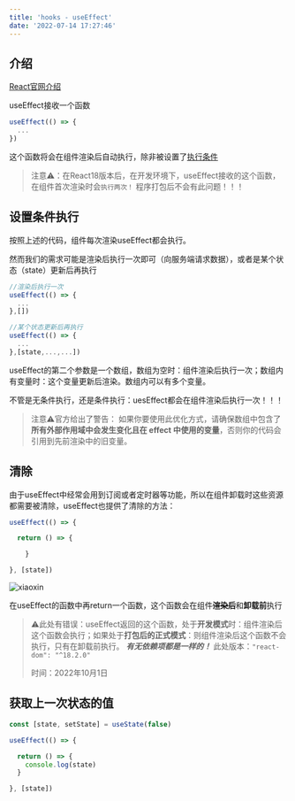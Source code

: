```yaml
---
title: 'hooks - useEffect'
date: '2022-07-14 17:27:46'
---
```


## 介绍

[React官网介绍](https://zh-hans.reactjs.org/docs/hooks-reference.html#useeffect)

useEffect接收一个函数

```jsx
useEffect(() => {
  ...
})
```

这个函数将会在组件渲染后自动执行，除非被设置了[执行条件](#设置条件执行)

> 注意⚠️：在React18版本后，在开发环境下，useEffect接收的这个函数，在组件首次渲染时会`执行两次！` 程序打包后不会有此问题！！！

## 设置条件执行

按照上述的代码，组件每次渲染useEffect都会执行。

然而我们的需求可能是渲染后执行一次即可（向服务端请求数据），或者是某个状态（state）更新后再执行

```jsx
//渲染后执行一次
useEffect(() => {
  ...
},[])

//某个状态更新后再执行
useEffect(() => {
  ...
},[state,...,...]) 
```

useEffect的第二个参数是一个数组，数组为空时：组件渲染后执行一次；数组内有变量时：这个变量更新后渲染。数组内可以有多个变量。

不管是无条件执行，还是条件执行：uesEffect都会在组件渲染后执行一次！！！

> 注意⚠️官方给出了警告：
>     如果你要使用此优化方式，请确保数组中包含了**所有外部作用域中会发生变化且在 effect     中使用的变量**，否则你的代码会引用到先前渲染中的旧变量。

## 清除

由于useEffect中经常会用到订阅或者定时器等功能，所以在组件卸载时这些资源都需要被清除，useEffect也提供了清除的方法：

```jsx
useEffect(() => {

  return () => {

    }

}, [state])
```
![xiaoxin](https://cdn.staticaly.com/gh/xiaoxiaoboa/blog-pic@main/xiaoxin.58cqmwe5jas0.webp)

在useEffect的函数中再return一个函数，这个函数会在组件~~**渲染后**~~和**卸载前**执行

> ⚠️此处有错误：useEffect返回的这个函数，处于**开发模式**时：组件渲染后这个函数会执行；如果处于**打包后的正式模式**：则组件渲染后这个函数不会执行，只有在卸载前执行。
> ***有无依赖项都是一样的！***
> 此处版本：`"react-dom": "^18.2.0"`
> 
> 时间：2022年10月1日

## 获取上一次状态的值

```jsx
const [state, setState] = useState(false)

useEffect(() => {

  return () => {
    console.log(state)
  }

}, [state])
```
